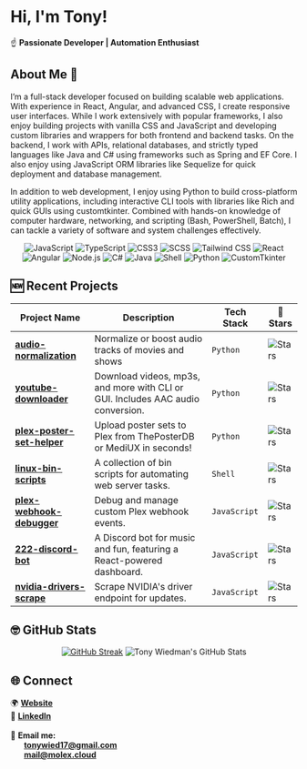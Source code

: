 # Hi, I'm Tony!

☝️ **Passionate Developer | Automation Enthusiast**

## About Me 🫴  
I’m a full-stack developer focused on building scalable web applications. With experience in React, Angular, and advanced CSS, I create responsive user interfaces. While I work extensively with popular frameworks, I also enjoy building projects with vanilla CSS and JavaScript and developing custom libraries and wrappers for both frontend and backend tasks. On the backend, I work with APIs, relational databases, and strictly typed languages like Java and C# using frameworks such as Spring and EF Core. I also enjoy using JavaScript ORM libraries like Sequelize for quick deployment and database management.

In addition to web development, I enjoy using Python to build cross-platform utility applications, including interactive CLI tools with libraries like Rich and quick GUIs using customtkinter. Combined with hands-on knowledge of computer hardware, networking, and scripting (Bash, PowerShell, Batch), I can tackle a variety of software and system challenges effectively.

<div align="center">
  <img src="https://img.shields.io/badge/-JavaScript-F7DF1E?logo=javascript&logoColor=black&style=flat" alt="JavaScript">
<img src="https://img.shields.io/badge/-TypeScript-3178C6?logo=typescript&logoColor=white&style=flat" alt="TypeScript">
  <img src="https://img.shields.io/badge/-CSS3-1572B6?logo=css3&logoColor=white&style=flat" alt="CSS3">
  <img src="https://img.shields.io/badge/-SCSS-CC6699?logo=sass&logoColor=white&style=flat" alt="SCSS">
<img src="https://img.shields.io/badge/-Tailwind%20CSS-06B6D4?logo=tailwindcss&logoColor=white&style=flat" alt="Tailwind CSS">
<img src="https://img.shields.io/badge/-React-61DAFB?logo=react&logoColor=black&style=flat" alt="React">
  <img src="https://img.shields.io/badge/-Angular-DD0031?logo=angular&logoColor=white&style=flat" alt="Angular">
  <img src="https://img.shields.io/badge/-Node.js-339933?logo=node.js&logoColor=white&style=flat" alt="Node.js">
  <img src="https://img.shields.io/badge/-C%23-800080?logo=csharp&logoColor=white&style=flat" alt="C#">
  <img src="https://img.shields.io/badge/-Java-007396?logo=java&logoColor=white&style=flat" alt="Java">
  <img src="https://img.shields.io/badge/-Shell-4EAA25?logo=gnu-bash&logoColor=white&style=flat" alt="Shell">
  <img src="https://img.shields.io/badge/-Python-3776AB?logo=python&logoColor=white&style=flat" alt="Python">
<img src="https://img.shields.io/badge/-CustomTkinter-2B2B2B?style=flat&logo=python&logoColor=white" alt="CustomTkinter">
</div>

## 🆕 Recent Projects  

| Project Name                  | Description                                                                                   | Tech Stack           | 🌟 Stars |
|-------------------------------|-----------------------------------------------------------------------------------------------|----------------------|----------|
| **[audio-normalization](https://github.com/tonywied17/audio-normalization)** | Normalize or boost audio tracks of movies and shows    |  `Python`        | ![Stars](https://img.shields.io/github/stars/tonywied17/audio-normalization?style=social) | 
| **[youtube-downloader](https://github.com/tonywied17/youtube-downloader)** | Download videos, mp3s, and more with CLI or GUI. Includes AAC audio conversion.         | `Python`             | ![Stars](https://img.shields.io/github/stars/tonywied17/youtube-downloader?style=social) |
| **[plex-poster-set-helper](https://github.com/tonywied17/plex-poster-set-helper)** | Upload poster sets to Plex from ThePosterDB or MediUX in seconds!                      | `Python`             | ![Stars](https://img.shields.io/github/stars/tonywied17/plex-poster-set-helper?style=social) |
| **[linux-bin-scripts](https://github.com/tonywied17/linux-bin-scripts)** | A collection of bin scripts for automating web server tasks.                           | `Shell`              | ![Stars](https://img.shields.io/github/stars/tonywied17/linux-bin-scripts?style=social) |
| **[plex-webhook-debugger](https://github.com/tonywied17/plex-webhook-debugger)** | Debug and manage custom Plex webhook events.                                           | `JavaScript`         | ![Stars](https://img.shields.io/github/stars/tonywied17/plex-webhook-debugger?style=social) |
| **[222-discord-bot](https://github.com/tonywied17/222-discord-bot)** | A Discord bot for music and fun, featuring a React-powered dashboard.                  | `JavaScript`         | ![Stars](https://img.shields.io/github/stars/tonywied17/222-discord-bot?style=social) |
| **[nvidia-drivers-scrape](https://github.com/tonywied17/nvidia-drivers-scrape)** | Scrape NVIDIA's driver endpoint for updates.                                           | `JavaScript`         | ![Stars](https://img.shields.io/github/stars/tonywied17/nvidia-drivers-scrape?style=social) |

## 🤓 GitHub Stats  

<p align="center">
  <a href="https://git.io/streak-stats"><img src="https://github-readme-streak-stats-silk-tau.vercel.app?user=tonywied17&theme=yeblu&hide_border=true" alt="GitHub Streak" /></a>
  <img src="https://github-readme-stats.vercel.app/api?username=tonywied17&show_icons=true&hide_rank=true&theme=yeblu&hide_border=true&count_private=true" alt="Tony Wiedman's GitHub Stats" />
</p>

## 🌐 Connect

🌍 **[Website](https://molexworks.com)**<br />
💼 **[LinkedIn](https://www.linkedin.com/in/tony-wiedman-1ba44a187/)**<br /><br />
📧 **Email me:** <br />
&nbsp;&nbsp;&nbsp;&nbsp;&nbsp;&nbsp;**tonywied17@gmail.com**<br />
&nbsp;&nbsp;&nbsp;&nbsp;&nbsp;&nbsp;**mail@molex.cloud**
